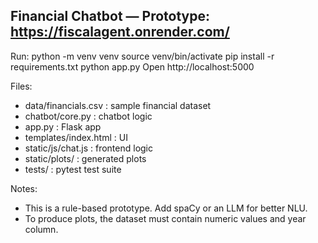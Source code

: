 Financial Chatbot — Prototype: https://fiscalagent.onrender.com/
--------------------------------
Run:
  python -m venv venv
  source venv/bin/activate
  pip install -r requirements.txt
  python app.py
  Open http://localhost:5000

Files:
  - data/financials.csv    : sample financial dataset
  - chatbot/core.py        : chatbot logic
  - app.py                 : Flask app
  - templates/index.html   : UI
  - static/js/chat.js      : frontend logic
  - static/plots/          : generated plots
  - tests/                 : pytest test suite

Notes:
  - This is a rule-based prototype. Add spaCy or an LLM for better NLU.
  - To produce plots, the dataset must contain numeric values and year column.
